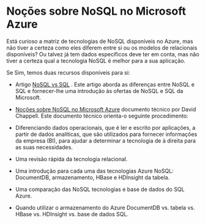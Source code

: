 <properties 
    pageTitle="Noções sobre tecnologias NoSQL no Azure | Microsoft Azure" 
    description="Saiba como o Azure NoSQL o pode ajudar a gerir os dados não adequados para bases de dados relacionais. Armazenamento de DocumentDB vs. tabela vs. HBase vs. HDInsight vs. base de dados SQL." 
    editor="cgronlun" 
    manager="jhubbard" 
    services="documentdb, storage, hdinsight" 
    documentationCenter="" 
    authors="mimig1"/>

<tags 
    ms.service="multiple" 
    ms.workload="multiple" 
    ms.tgt_pltfrm="na" 
    ms.devlang="na" 
    ms.topic="article" 
    ms.date="10/26/2016" 
    ms.author="mimig"/>

# <a name="understanding-nosql-on-microsoft-azure"></a>Noções sobre NoSQL no Microsoft Azure

Está curioso a matriz de tecnologias de NoSQL disponíveis no Azure, mas não tiver a certeza como eles diferem entre si ou os modelos de relacionais disponíveis? Ou talvez já tem dados específicos deve ter em conta, mas não tiver a certeza qual a tecnologia NoSQL é melhor para a sua aplicação. 


Se Sim, temos duas recursos disponíveis para si: 

- Artigo [NoSQL vs SQL](documentdb-nosql-vs-sql.md) . Este artigo aborda as diferenças entre NoSQL e SQL e fornecer-lhe uma introdução às ofertas de NoSQL e SQL da Microsoft.
- [Noções sobre NoSQL no Microsoft Azure](http://go.microsoft.com/fwlink/p/?LinkId=330292) documento técnico por David Chappell. Este documento técnico orienta-o seguinte procedimento:

 - Diferenciando dados operacionais, que é ler e escrito por aplicações, a partir de dados analíticas, que são utilizados para fornecer informações da empresa (BI), para ajudar a determinar a tecnologia de à direita para as suas necessidades.
 - Uma revisão rápida da tecnologia relacional.
 - Uma introdução para cada uma das tecnologias Azure NoSQL: DocumentDB, armazenamento, HBase e HDInsight da tabela.
 - Uma comparação das NoSQL tecnologias e base de dados do SQL Azure. 
 - Quando utilizar o armazenamento do Azure DocumentDB vs. tabela vs. HBase vs. HDInsight vs. base de dados SQL.


 
